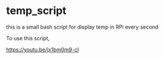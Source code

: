 # temp_script
this is a small bash script for display temp in RPi every second

To use this script,

https://youtu.be/jx1bm0m9-cI

